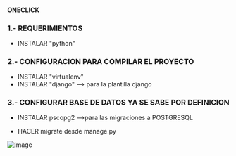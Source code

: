 #### ONECLICK


### 1.- REQUERIMIENTOS 

  - INSTALAR "python" 

### 2.- CONFIGURACION PARA COMPILAR EL PROYECTO

  - INSTALAR "virtualenv"
  - INSTALAR "django" --> para la plantilla django
  
### 3.- CONFIGURAR BASE DE DATOS YA SE SABE POR DEFINICION

  - INSTALAR pscopg2 -->para las migraciones a POSTGRESQL
  
  - HACER migrate desde manage.py



![image](https://user-images.githubusercontent.com/90811406/224596125-fad21153-c733-47d1-9b34-3500e50bd1b9.png)
